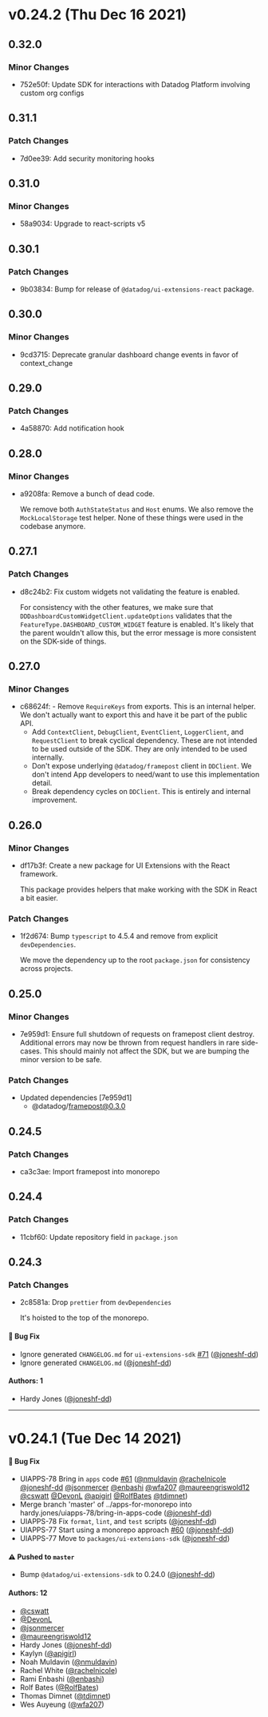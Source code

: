 # v0.24.2 (Thu Dec 16 2021)

## 0.32.0

### Minor Changes

-   752e50f: Update SDK for interactions with Datadog Platform involving custom org configs

## 0.31.1

### Patch Changes

-   7d0ee39: Add security monitoring hooks

## 0.31.0

### Minor Changes

-   58a9034: Upgrade to react-scripts v5

## 0.30.1

### Patch Changes

-   9b03834: Bump for release of `@datadog/ui-extensions-react` package.

## 0.30.0

### Minor Changes

-   9cd3715: Deprecate granular dashboard change events in favor of context_change

## 0.29.0

### Patch Changes

-   4a58870: Add notification hook

## 0.28.0

### Minor Changes

-   a9208fa: Remove a bunch of dead code.

    We remove both `AuthStateStatus` and `Host` enums.
    We also remove the `MockLocalStorage` test helper.
    None of these things were used in the codebase anymore.

## 0.27.1

### Patch Changes

-   d8c24b2: Fix custom widgets not validating the feature is enabled.

    For consistency with the other features,
    we make sure that `DDDashboardCustomWidgetClient.updateOptions` validates that the `FeatureType.DASHBOARD_CUSTOM_WIDGET` feature is enabled.
    It's likely that the parent wouldn't allow this,
    but the error message is more consistent on the SDK-side of things.

## 0.27.0

### Minor Changes

-   c68624f: - Remove `RequireKeys` from exports.
    This is an internal helper.
    We don't actually want to export this and have it be part of the public API.
    -   Add `ContextClient`, `DebugClient`, `EventClient`, `LoggerClient`, and `RequestClient` to break cyclical dependency.
        These are not intended to be used outside of the SDK.
        They are only intended to be used internally.
    -   Don't expose underlying `@datadog/framepost` client in `DDClient`.
        We don't intend App developers to need/want to use this implementation detail.
    -   Break dependency cycles on `DDClient`.
        This is entirely and internal improvement.

## 0.26.0

### Minor Changes

-   df17b3f: Create a new package for UI Extensions with the React framework.

    This package provides helpers that make working with the SDK in React a bit easier.

### Patch Changes

-   1f2d674: Bump `typescript` to 4.5.4 and remove from explicit `devDependencies`.

    We move the dependency up to the root `package.json` for consistency across projects.

## 0.25.0

### Minor Changes

-   7e959d1: Ensure full shutdown of requests on framepost client destroy. Additional errors may now be thrown from request handlers in rare side-cases. This should mainly not affect the SDK, but we are bumping the minor version to be safe.

### Patch Changes

-   Updated dependencies [7e959d1]
    -   @datadog/framepost@0.3.0

## 0.24.5

### Patch Changes

-   ca3c3ae: Import framepost into monorepo

## 0.24.4

### Patch Changes

-   11cbf60: Update repository field in `package.json`

## 0.24.3

### Patch Changes

-   2c8581a: Drop `prettier` from `devDependencies`

    It's hoisted to the top of the monorepo.

#### 🐛 Bug Fix

-   Ignore generated `CHANGELOG.md` for `ui-extensions-sdk` [#71](https://github.com/DataDog/apps/pull/71) ([@joneshf-dd](https://github.com/joneshf-dd))
-   Ignore generated `CHANGELOG.md` ([@joneshf-dd](https://github.com/joneshf-dd))

#### Authors: 1

-   Hardy Jones ([@joneshf-dd](https://github.com/joneshf-dd))

---

# v0.24.1 (Tue Dec 14 2021)

#### 🐛 Bug Fix

-   UIAPPS-78 Bring in `apps` code [#61](https://github.com/DataDog/apps/pull/61) ([@nmuldavin](https://github.com/nmuldavin) [@rachelnicole](https://github.com/rachelnicole) [@joneshf-dd](https://github.com/joneshf-dd) [@jsonmercer](https://github.com/jsonmercer) [@enbashi](https://github.com/enbashi) [@wfa207](https://github.com/wfa207) [@maureengriswold12](https://github.com/maureengriswold12) [@cswatt](https://github.com/cswatt) [@DevonL](https://github.com/DevonL) [@apigirl](https://github.com/apigirl) [@RolfBates](https://github.com/RolfBates) [@tdimnet](https://github.com/tdimnet))
-   Merge branch 'master' of ../apps-for-monorepo into hardy.jones/uiapps-78/bring-in-apps-code ([@joneshf-dd](https://github.com/joneshf-dd))
-   UIAPPS-78 Fix `format`, `lint`, and `test` scripts ([@joneshf-dd](https://github.com/joneshf-dd))
-   UIAPPS-77 Start using a monorepo approach [#60](https://github.com/DataDog/apps/pull/60) ([@joneshf-dd](https://github.com/joneshf-dd))
-   UIAPPS-77 Move to `packages/ui-extensions-sdk` ([@joneshf-dd](https://github.com/joneshf-dd))

#### ⚠️ Pushed to `master`

-   Bump `@datadog/ui-extensions-sdk` to 0.24.0 ([@joneshf-dd](https://github.com/joneshf-dd))

#### Authors: 12

-   [@cswatt](https://github.com/cswatt)
-   [@DevonL](https://github.com/DevonL)
-   [@jsonmercer](https://github.com/jsonmercer)
-   [@maureengriswold12](https://github.com/maureengriswold12)
-   Hardy Jones ([@joneshf-dd](https://github.com/joneshf-dd))
-   Kaylyn ([@apigirl](https://github.com/apigirl))
-   Noah Muldavin ([@nmuldavin](https://github.com/nmuldavin))
-   Rachel White ([@rachelnicole](https://github.com/rachelnicole))
-   Rami Enbashi ([@enbashi](https://github.com/enbashi))
-   Rolf Bates ([@RolfBates](https://github.com/RolfBates))
-   Thomas Dimnet ([@tdimnet](https://github.com/tdimnet))
-   Wes Auyeung ([@wfa207](https://github.com/wfa207))
